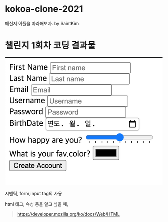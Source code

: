 # kokoa-clone-2021
메신저 어플을 따라해보자. by SaintKim

# 챌린지 1회차 코딩 결과물


![day1](/img/challengeday_1.png)

시멘틱, form,input tag의 사용

html 태그, 속성 등을 알고 싶을 때,

> https://developer.mozilla.org/ko/docs/Web/HTML

